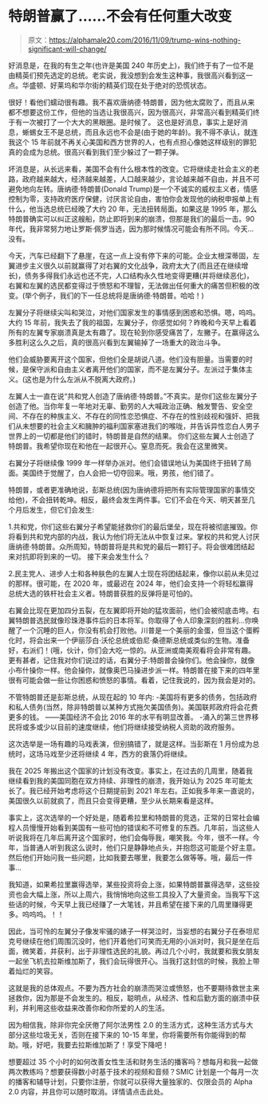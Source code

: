 # 特朗普赢了……不会有任何重大改变

> 原文：<https://alphamale20.com/2016/11/09/trump-wins-nothing-significant-will-change/>

好消息是，在我的有生之年(也许是美国 240 年历史上)，我们终于有了一位不是由精英们预先选定的总统。老实说，我没想到会发生这种事，我很高兴看到这一点。华盛顿、好莱坞和华尔街的精英们现在处于绝对的恐慌状态。

很好！看他们蠕动很有趣。我不喜欢唐纳德·特朗普，因为他太腐败了，而且从来都不想要这份工作，但他的当选让我很高兴，因为很高兴，非常高兴看到精英们终于有一次被打了一个大大的黑眼圈。是时候了。
这也是好消息，事实上是好消息，蜥蜴女王不是总统，而且永远也不会是(由于她的年龄)。我不得不承认，就连我这个 15 年前就不再关心美国和西方世界的人，也有点担心像她这样级别的罪犯真的会成为总统。很高兴看到我们至少躲过了一颗子弹。

坏消息是，从长远来看，美国不会有什么根本性的改变。它将继续走社会主义的老路，政府越来越大，经济越来越差，人口越来越少，言论越来越不自由，并且不可避免地向左转。唐纳德·特朗普(Donald Trump)是一个不诚实的威权主义者，情感控制为零，支持政府医疗保健，讨厌言论自由，害怕你会发现他的纳税申报单上有什么，他当选总统已经晚了大约 20 年，无法扭转局面。如果这是 1995 年，那么特朗普确实可以纠正这艘船，防止即将到来的崩溃，但那是我们的最后一击。90 年代，我非常努力地让罗斯·佩罗当选，因为那时候情况可能会有所不同。今天...没有。

今天，汽车已经翻下了悬崖，在这一点上没有停下来的可能。企业太根深蒂固，左翼进步主义很久以前就赢得了对右翼的文化战争，政府太大了(而且还在继续增长)，债务多得我们永远也还不完，人口结构永久性地变得更糟(并将继续恶化)，右翼和左翼的选民都变得过于愤怒和不理智，无法做出任何重大的痛苦但积极的改变。(举个例子，我们的下一任总统将是唐纳德·特朗普。哈哈！)

左翼分子将继续尖叫和哭泣，对他们国家发生的事情感到困惑和恐惧。嗯，呜呜。大约 15 年前，我失去了我的祖国，左翼分子，你感觉如何？昨晚和今天早上看着所有的左翼专家崩溃真是太有趣了。现在轮到你感受痛苦了，左撇子。在赢得这么多胜利这么久之后，真的很高兴看到左翼输掉了一场重大的政治斗争。

他们会威胁要离开这个国家，但他们全是胡说八道。他们没有胆量。当需要的时候，是保守派和自由主义者离开他们的国家，而不是左翼分子。左派过于集体主义。(这也是为什么左派从不脱离大政府。)

左翼人士一直在说“共和党人创造了唐纳德·特朗普。”不真实。是你们这些左翼分子创造了他。当你年复一年地对无辜、勤劳的人大喊政治正确、触发警告、安全空间、不存在的种族主义、不存在的同性恋恐惧症、不存在的性别歧视和强奸、把我们从未想要的社会主义和臃肿的福利国家塞进我们的喉咙，并告诉异性恋白人男子世界上的一切都是他们的错时，特朗普是自然的结果。
你们这些左翼人士创造了特朗普。我希望你现在和他在一起很开心。窒息而死。我会在这里微笑。

右翼分子将继续像 1999 年一样举办派对。他们会错误地认为美国终于扭转了局面。美国终于觉醒了，白人会把一切夺回来。哦，男孩，他们错了。

特朗普，或者更准确地说，彭斯总统(因为唐纳德将把所有实际管理国家的事情交给他)，不会扭转乾坤。相反，最终会发生两件事。它们不会在今天、明天甚至几个月后发生，但它们会发生:

1.共和党，你们这些右翼分子希望能拯救你们的最后堡垒，现在将被彻底摧毁。你将看到共和党内部的内战，我认为他们将无法从中恢复过来。掌权的共和党人讨厌唐纳德·特朗普。众所周知，特朗普将是共和党的最后一颗钉子。将会很难团结起来对抗即将到来的一切。
接下来会发生什么？

2.民主党人、进步人士和各种肤色的左翼人士现在将团结起来，像你以前从未见过的那样。很可能，在 2020 年，或最迟在 2024 年，他们会支持一个将轻松赢得总统大选的铁杆社会主义者。特朗普获胜的反弹将是可怕的。

右翼会比现在更加四分五裂，在左翼即将开始的猛攻面前，他们会被彻底击垮。右翼特朗普选民就像珍珠港事件后的日本将军。你取得了令人印象深刻的胜利...你唤醒了一个沉睡的巨人，你没有机会打败他。川普是一个美丽的金蛋，但当这个蛋孵化时，将会出来一个伊丽莎白·沃伦总统或伯尼·桑德斯总统或类似的生物。准备好，右派们！(哦，伙计，你们会大吃一惊的。从亚洲或南美观看将会非常有趣。更有甚者，记住我对你们说过的话，右翼分子:特朗普会操你们。他会操你，就像小布什操你一样。他会操你，就像奥巴马操进步派一样。特朗普在接下来的四年里很有可能会做一些让你困惑和愤怒的事情。看着，记住我说的，因为我会是对的。

不管特朗普还是彭斯总统，从现在起的 10 年内:
-美国将有更多的债务，包括政府和私人债务(当然，除非特朗普以某种方式拖欠美国债务)。美国联邦政府将会花费更多的钱。
——美国经济不会比 2016 年的水平有明显改善。
-涌入的第三世界移民将或多或少以目前的速度继续，他们将继续接受纳税人资助的政府服务。

这次选举是一场有趣的马戏表演，但别搞错了，就是这样。当彭斯在 1 月份成为总统时，这场马戏至少还将继续 4 年，西方的衰落仍将继续。

我在 2025 年搬出这个国家的计划没有改变。事实上，在过去的几周里，随着我继续看到我的美国同胞在双方持续、非理性的崩溃，我开始认为 2025 年可能太长了。我已经开始考虑将这个日期提前到 2021 年左右。正如我多年来一直说的，美国很久以前就疯了，而且只会变得更糟，至少从长期来看是这样。

事实上，这次选举的一个好处是，随着希拉里和特朗普的竞选，正常的日常社会编程人员慢慢开始看到美国有一些可怕的错误和不可修复的东西。几年前，当这些人听说我将在几年后离开这个国家时，他们会侮辱我，嘲笑我。今年，很不一样。今年，当普通人听到我这么说时，他们只是静静地点头，并抱怨这可能是个好主意。然后他们开始问我一些问题，比如我要去哪里，我要怎么做等等。哦，最后一件事...

我知道，如果希拉里赢得选举，某些投资将会上涨，如果特朗普赢得选举，这些投资也会大幅上涨，所以上周六，我悄悄地向这些工具投入了大量资金。当我写下这些话的时候，今天早上我已经赚了一大笔钱，并且希望在接下来的几周里赚得更多。呜呜呜。！！

因此，当可怜的左翼分子像发牢骚的婊子一样哭泣时，当妄想的右翼分子在泰坦尼克号继续在他们周围沉没时，他们开着他们可笑而无用的小派对时，我只是坐在后面，微笑着，并获利，出于非理性选民的礼貌。再过几个小时，我就要和我女朋友一起坐飞机去拉斯维加斯了，我们会玩得很开心。当我打这封信的时候，我脸上带着灿烂的笑容。

这就是我的总体观点。不要为西方社会的崩溃而哭泣或愤怒，也不要期待救世主来拯救你，因为那是不会发生的。相反，聪明点，从经济、性和后勤方面的崩溃中获利，并利用这些收益来改善你和你所爱的人的生活。

因为相信我，除非你完全厌倦了阿尔法男性 2.0 的生活方式，这种生活方式与大部分这些垃圾无关，否则在接下来的 10-15 年里，你将需要所有你能得到的帮助。哦，好吧，我要去拉斯维加斯了！享受下降吧！

想要超过 35 个小时的如何改善女性生活和财务生活的播客吗？想每月和我一起做两次教练吗？想要获得数小时基于技术的视频和音频？SMIC 计划是一个每月一次的播客和辅导计划，只要你注册，你就可以获得大量独家的、仅限会员的 Alpha 2.0 内容，并且你可以随时取消。详情请点击此处。
